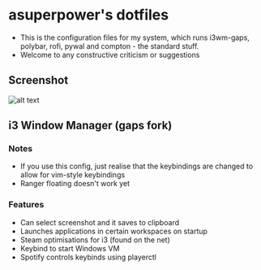 # asuperpower's dotfiles
* This is the configuration files for my system, which runs i3wm-gaps, polybar, rofi, pywal and compton - the standard stuff.
* Welcome to any constructive criticism or suggestions

## Screenshot
![alt text](https://i.imgur.com/N7Ra3Ki.png)

## i3 Window Manager (gaps fork)
### Notes
* If you use this config, just realise that the keybindings are changed to allow for vim-style keybindings
* Ranger floating doesn't work yet
### Features
* Can select screenshot and it saves to clipboard
* Launches applications in certain workspaces on startup
* Steam optimisations for i3 (found on the net)
* Keybind to start Windows VM
* Spotify controls keybinds using playerctl

